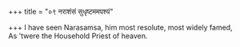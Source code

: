 +++
title = "०९ नराशंसं सुधृष्टममपश्यं"

+++
I have seen Narasamsa, him most resolute, most widely famed,  
     As 'twere the Household Priest of heaven.